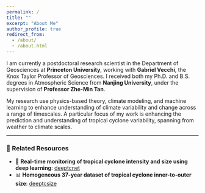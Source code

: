 ```yaml
---
permalink: /
title: ""
excerpt: "About Me"
author_profile: true
redirect_from: 
  - /about/
  - /about.html
---
```



I am currently a postdoctoral research scientist in the Department of Geosciences at **Princeton University**, working with **Gabriel Vecchi**, the Knox Taylor Professor of Geosciences. I received both my Ph.D. and B.S. degrees in Atmospheric Science from **Nanjing University**, under the supervision of **Professor Zhe-Min Tan**.

My research use physics-based theory, climate modeling, and machine learning to enhance understanding of climate variability and change across a range of timescales. A particular focus of my work is enhancing the prediction and understanding of tropical cyclone variability, spanning from weather to climate scales.

---

### 🔗 Related Resources

- 📡 **Real-time monitoring of tropical cyclone intensity and size using deep learning**: [deeptcnet](https://forecast.nju.edu.cn/deeptcnet)
- 📊 **Homogeneous 37-year dataset of tropical cyclone inner-to-outer size**: [deeptcsize](https://forecast.nju.edu.cn/deeptcnet/dataset.html)
